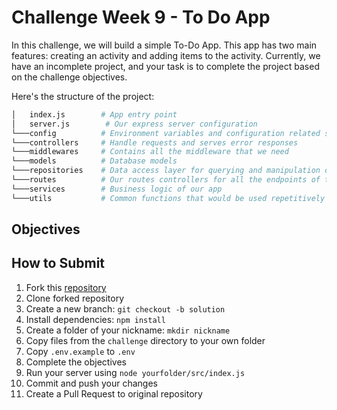 # Challenge Week 9 - To Do App

In this challenge, we will build a simple To-Do App. This app has two main features: creating an activity and adding items to the activity. Currently, we have an incomplete project, and your task is to complete the project based on the challenge objectives.

Here's the structure of the project:

```bash
│   index.js        # App entry point
│   server.js        # Our express server configuration
└───config          # Environment variables and configuration related stuff
└───controllers     # Handle requests and serves error responses
└───middlewares     # Contains all the middleware that we need
└───models          # Database models
└───repositories    # Data access layer for querying and manipulation of database
└───routes          # Our routes controllers for all the endpoints of the app
└───services        # Business logic of our app
└───utils           # Common functions that would be used repetitively
```

## Objectives


## How to Submit

1. Fork this [repository](https://github.com/arifintahu/msib-challenge-week-9)
2. Clone forked repository
3. Create a new branch: `git checkout -b solution`
4. Install dependencies: `npm install`
5. Create a folder of your nickname: `mkdir nickname`
6. Copy files from the `challenge` directory to your own folder
7. Copy `.env.example` to `.env`
8. Complete the objectives
9. Run your server using `node yourfolder/src/index.js`
10. Commit and push your changes
11. Create a Pull Request to original repository

